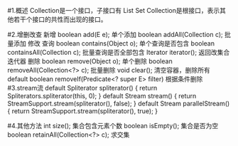 #1.概述
    Collection是一个接口，子接口有
        List
        Set
    Collection是根接口，表示其他若干个接口的共性而出现的接口。
    
#2.增删改查
    新增
        boolean add(E e);
            单个添加
        boolean addAll(Collection<? extends E> c);
            批量添加
    修改
    查询
        boolean contains(Object o);
            单个查询是否包含
        boolean containsAll(Collection<?> c);
            批量查询是否全部包含
        Iterator<E> iterator();
            返回改集合迭代器
    删除
        boolean remove(Object o);
            单个删除
        boolean removeAll(Collection<?> c);
            批量删除
        void clear();
            清空容器，删除所有
        default boolean removeIf(Predicate<? super E> filter)
            根据条件删除
#3.stream流
    default Spliterator<E> spliterator() {
        return Spliterators.spliterator(this, 0);
    } 
    default Stream<E> stream() {
        return StreamSupport.stream(spliterator(), false);
    }
    default Stream<E> parallelStream() {
            return StreamSupport.stream(spliterator(), true);
    }
    
#4.其他方法
    int size();
        集合包含元素个数
    boolean isEmpty();
        集合是否为空
    boolean retainAll(Collection<?> c);
        求交集